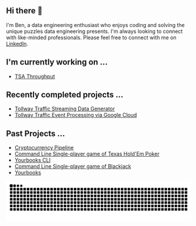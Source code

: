 ## Hi there 👋
I'm Ben, a data engineering enthusiast who enjoys coding and solving the unique puzzles data engineering presents. I'm always looking to connect with like-minded professionals. Please feel free to connect with me on [LinkedIn](https://linkedin.com/in/bp-griffith).

## I'm currently working on ...
- [TSA Throughput](https://github.com/bengriffith/tsa)

## Recently completed projects ...
- [Tollway Traffic Streaming Data Generator](https://github.com/bengriffith/tollway-traffic)
- [Tollway Traffic Event Processing via Google Cloud](https://github.com/bengriffith/tollway-traffic-event-processing)

## Past Projects ...
- [Cryptocurrency Pipeline](https://github.com/BenGriffith/cryptocurrency)
- [Command Line Single-player game of Texas Hold'Em Poker](https://github.com/BenGriffith/poker)
- [Yourbooks CLI](https://github.com/BenGriffith/book-api-cli)
- [Command Line Single-player game of Blackjack](https://github.com/BenGriffith/blackjack)
- [Yourbooks](https://github.com/BenGriffith/book-api)


<picture>
  <source media="(prefers-color-scheme: dark)" srcset="https://raw.githubusercontent.com/bengriffith/bengriffith/output/github-contribution-grid-snake-dark.svg">
  <source media="(prefers-color-scheme: light)" srcset="https://raw.githubusercontent.com/bengriffith/bengriffith/output/github-contribution-grid-snake.svg">
  <img alt="github contribution grid snake animation" src="https://raw.githubusercontent.com/bengriffith/bengriffith/output/github-contribution-grid-snake.svg">
</picture>

<!--
**BenGriffith/bengriffith** is a ✨ _special_ ✨ repository because its `README.md` (this file) appears on your GitHub profile.

Here are some ideas to get you started:

- 🔭 I’m currently working on ...
- 🌱 I’m currently learning ...
- 👯 I’m looking to collaborate on ...
- 🤔 I’m looking for help with ...
- 💬 Ask me about ...
- 📫 How to reach me: ...
- 😄 Pronouns: ...
- ⚡ Fun fact: ...
-->
